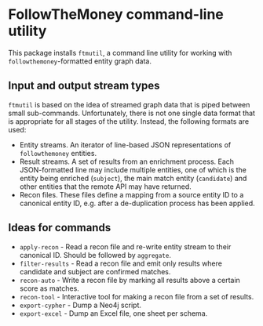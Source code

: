 # FollowTheMoney command-line utility

This package installs ``ftmutil``, a command line utility for working
with ``followthemoney``-formatted entity graph data.

## Input and output stream types

``ftmutil`` is based on the idea of streamed graph data that is piped
between small sub-commands. Unfortunately, there is not one single data
format that is appropriate for all stages of the utility. Instead, the
following formats are used:

* Entity streams. An iterator of line-based JSON representations of
  ``followthemoney`` entities.
* Result streams. A set of results from an enrichment process. Each
  JSON-formatted line may include multiple entities, one of which is
  the entity being enriched (``subject``), the main match entity
  (``candidate``) and other entities that the remote API may have
  returned.
* Recon files. These files define a mapping from a source entity ID
  to a canonical entity ID, e.g. after a de-duplication process has
  been applied.

## Ideas for commands

* ``apply-recon`` - Read a recon file and re-write entity stream to
  their canonical ID. Should be followed by ``aggregate``.
* ``filter-results`` - Read a recon file and emit only results where
  candidate and subject are confirmed matches.
* ``recon-auto`` - Write a recon file by marking all results above a
  certain score as matches.
* ``recon-tool`` - Interactive tool for making a recon file from a set
  of results.
* ``export-cypher`` - Dump a Neo4j script.
* ``export-excel`` - Dump an Excel file, one sheet per schema.
